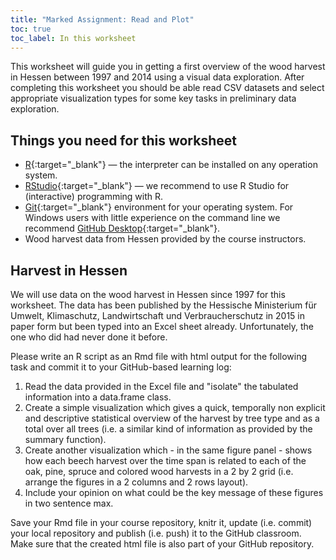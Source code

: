 ```yaml
---
title: "Marked Assignment: Read and Plot"
toc: true
toc_label: In this worksheet
---
```


This worksheet will guide you in getting a first overview of the wood harvest in Hessen between 1997 and 2014 using a visual data exploration. After completing this worksheet you should be able read CSV datasets and select appropriate visualization types for some key tasks in preliminary data exploration.

## Things you need for this worksheet
  * [R](https://cran.r-project.org/){:target="_blank"} — the interpreter can be installed on any operation system.
  * [RStudio](https://www.rstudio.com/){:target="_blank"} — we recommend to use R Studio for (interactive) programming with R.
  * [Git](https://git-scm.com/downloads){:target="_blank"} environment for your operating system. For Windows users with little experience on the command line we recommend [GitHub Desktop](https://desktop.github.com/){:target="_blank"}.
  * Wood harvest data from Hessen provided by the course instructors.

## Harvest in Hessen
We will use data on the wood harvest in Hessen since 1997 for this worksheet. The data has been published by the Hessische Ministerium für Umwelt, Klimaschutz, Landwirtschaft und Verbraucherschutz in 2015 in paper form but been typed into an Excel sheet already. Unfortunately, the one who did had never done it before.

Please write an R script as an Rmd file with html output for the following task and commit it to your GitHub-based learning log:

1. Read the data provided in the Excel file and "isolate" the tabulated information into a data.frame class.
1. Create a simple visualization which gives a quick, temporally non explicit and descriptive statistical overview of the harvest by tree type and as a total over all trees (i.e. a similar kind of information as provided by the summary function).
1. Create another visualization which - in the same figure panel - shows how each beech harvest over the time span is related to each of the oak, pine, spruce and colored wood harvests in a 2 by 2 grid (i.e. arrange the figures in a 2 columns and 2 rows layout).
1. Include your opinion on what could be the key message of these figures in two sentence max.

Save your Rmd file in your course repository, knitr it, update (i.e. commit) your local repository and publish (i.e. push) it to the GitHub classroom. Make sure that the created html file is also part of your GitHub repository.


